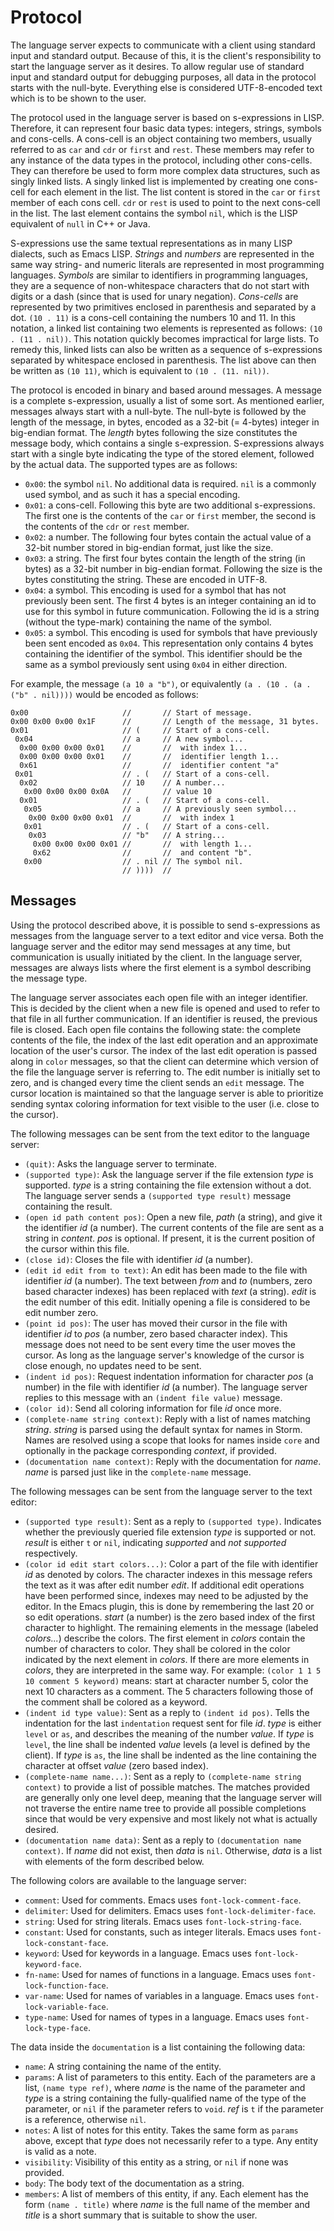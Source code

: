 Protocol
=========

The language server expects to communicate with a client using standard input and standard
output. Because of this, it is the client's responsibility to start the language server as it
desires. To allow regular use of standard input and standard output for debugging purposes, all data
in the protocol starts with the null-byte. Everything else is considered UTF-8-encoded text which is
to be shown to the user.

The protocol used in the language server is based on s-expressions in LISP. Therefore, it can
represent four basic data types: integers, strings, symbols and cons-cells. A cons-cell is an object
containing two members, usually referred to as `car` and `cdr` or `first` and `rest`. These members
may refer to any instance of the data types in the protocol, including other cons-cells. They can
therefore be used to form more complex data structures, such as singly linked lists. A singly linked
list is implemented by creating one cons-cell for each element in the list. The list content is
stored in the `car` or `first` member of each cons cell. `cdr` or `rest` is used to point to the
next cons-cell in the list. The last element contains the symbol `nil`, which is the LISP equivalent
of `null` in C++ or Java.

S-expressions use the same textual representations as in many LISP dialects, such as Emacs
LISP. *Strings* and *numbers* are represented in the same way string- and numeric literals are
represented in most programming languages. *Symbols* are similar to identifiers in programming
languages, they are a sequence of non-whitespace characters that do not start with digits or a dash
(since that is used for unary negation). *Cons-cells* are represented by two primitives enclosed in
parenthesis and separated by a dot. `(10 . 11)` is a cons-cell containing the numbers 10 and 11. In
this notation, a linked list containing two elements is represented as follows: `(10 . (11 . nil))`.
This notation quickly becomes impractical for large lists. To remedy this, linked lists can also be
written as a sequence of s-expressions separated by whitespace enclosed in parenthesis. The list
above can then be written as `(10 11)`, which is equivalent to `(10 . (11. nil))`.

The protocol is encoded in binary and based around messages. A message is a complete s-expression,
usually a list of some sort. As mentioned earlier, messages always start with a null-byte. The
null-byte is followed by the length of the message, in bytes, encoded as a 32-bit (= 4-bytes)
integer in big-endian format. The *length* bytes following the size constitutes the message body,
which contains a single s-expression. S-expressions always start with a single byte indicating the
type of the stored element, followed by the actual data. The supported types are as follows:

* `0x00`: the symbol `nil`. No additional data is required. `nil` is a commonly used symbol,
  and as such it has a special encoding.
* `0x01`: a cons-cell. Following this byte are two additional s-expressions. The first one
  is the contents of the `car` or `first` member, the second is the contents of the `cdr`
  or `rest` member.
* `0x02`: a number. The following four bytes contain the actual value of a 32-bit number stored
  in big-endian format, just like the size.
* `0x03`: a string. The first four bytes contain the length of the string (in bytes) as a 32-bit
  number in big-endian format. Following the size is the bytes constituting the string. These are
  encoded in UTF-8.
* `0x04`: a symbol. This encoding is used for a symbol that has not previously been sent. The first
  4 bytes is an integer containing an id to use for this symbol in future communication. Following
  the id is a string (without the type-mark) containing the name of the symbol.
* `0x05`: a symbol. This encoding is used for symbols that have previously been sent encoded as `0x04`.
  This representation only contains 4 bytes containing the identifier of the symbol. This identifier
  should be the same as a symbol previously sent using `0x04` in either direction.

For example, the message `(a 10 a "b")`, or equivalently `(a . (10 . (a . ("b" . nil))))`
would be encoded as follows:
```
0x00                     //       // Start of message.
0x00 0x00 0x00 0x1F      //       // Length of the message, 31 bytes.
0x01                     // (     // Start of a cons-cell.
 0x04                    // a     // A new symbol...
  0x00 0x00 0x00 0x01    //       //  with index 1...
  0x00 0x00 0x00 0x01    //       //  identifier length 1...
  0x61                   //       //  identifier content "a"
 0x01                    // . (   // Start of a cons-cell.
  0x02                   // 10    // A number...
   0x00 0x00 0x00 0x0A   //       // value 10
  0x01                   // . (   // Start of a cons-cell.
   0x05                  // a     // A previously seen symbol...
    0x00 0x00 0x00 0x01  //       //  with index 1
   0x01                  // . (   // Start of a cons-cell.
    0x03                 // "b"   // A string...
     0x00 0x00 0x00 0x01 //       //  with length 1...
     0x62                //       //  and content "b".
   0x00                  // . nil // The symbol nil.
                         // ))))  //
```

Messages
---------

Using the protocol described above, it is possible to send s-expressions as messages from the
language server to a text editor and vice versa. Both the language server and the editor may send
messages at any time, but communication is usually initiated by the client. In the language server,
messages are always lists where the first element is a symbol describing the message type.

The language server associates each open file with an integer identifier. This is decided by the
client when a new file is opened and used to refer to that file in all further communication. If an
identifier is reused, the previous file is closed. Each open file contains the following state: the
complete contents of the file, the index of the last edit operation and an approximate location of
the user's cursor. The index of the last edit operation is passed along in `color` messages, so that
the client can determine which version of the file the language server is referring to. The edit
number is initially set to zero, and is changed every time the client sends an `edit` message. The
cursor location is maintained so that the language server is able to prioritize sending syntax
coloring information for text visible to the user (i.e. close to the cursor).

The following messages can be sent from the text editor to the language server:

* `(quit)`: Asks the language server to terminate.
* `(supported type)`: Ask the language server if the file extension *type* is supported. *type* is
  a string containing the file extension without a dot. The language server sends a `(supported type result)`
  message containing the result.
* `(open id path content pos)`: Open a new file, *path* (a string), and give it the identifier *id*
  (a number). The current contents of the file are sent as a string in *content*. *pos* is
  optional. If present, it is the current position of the cursor within this file.
* `(close id)`: Closes the file with identifier *id* (a number).
* `(edit id edit from to text)`: An edit has been made to the file with identifier *id* (a
  number). The text between *from* and *to* (numbers, zero based character indexes) has been
  replaced with *text* (a string). *edit* is the edit number of this edit. Initially opening a file
  is considered to be edit number zero.
* `(point id pos)`: The user has moved their cursor in the file with identifier *id* to *pos* (a
  number, zero based character index). This message does not need to be sent every time the user
  moves the cursor. As long as the language server's knowledge of the cursor is close enough, no
  updates need to be sent.
* `(indent id pos)`: Request indentation information for character *pos* (a number) in the file with
  identifier *id* (a number). The language server replies to this message with an `(indent file value)` message.
* `(color id)`: Send all coloring information for file *id* once more.
* `(complete-name string context)`: Reply with a list of names matching *string*. *string* is parsed using the
  default syntax for names in Storm. Names are resolved using a scope that looks for names inside `core`
  and optionally in the package corresponding *context*, if provided.
* `(documentation name context)`: Reply with the documentation for *name*. *name* is parsed just like
  in the `complete-name` message.

The following messages can be sent from the language server to the text editor:

* `(supported type result)`: Sent as a reply to `(supported type)`. Indicates whether the previously
  queried file extension *type* is supported or not. *result* is either `t` or `nil`, indicating
  *supported* and *not supported* respectively.
* `(color id edit start colors...)`: Color a part of the file with identifier *id* as denoted by
  colors. The character indexes in this message refers the text as it was after edit number *edit*.
  If additional edit operations have been performed since, indexes may need to be adjusted by the
  editor. In the Emacs plugin, this is done by remembering the last 20 or so edit
  operations. *start* (a number) is the zero based index of the first character to highlight. The
  remaining elements in the message (labeled *colors...*) describe the colors. The first element in
  *colors* contain the number of characters to color. They shall be colored in the color indicated
  by the next element in *colors*. If there are more elements in *colors*, they are interpreted in
  the same way. For example: `(color 1 1 5 10 comment 5 keyword)` means: start at character number
  5, color the next 10 characters as a comment. The 5 characters following those of the comment
  shall be colored as a keyword.
* `(indent id type value)`: Sent as a reply to `(indent id pos)`. Tells the indentation for the last
  `indentation` request sent for file *id*. *type* is either `level` or `as`, and describes the
  meaning of the number *value*. If *type* is `level`, the line shall be indented *value* levels (a
  level is defined by the client). If *type* is `as`, the line shall be indented as the line
  containing the character at offset *value* (zero based index).
* `(complete-name name...)`: Sent as a reply to `(complete-name string context)` to provide a list
  of possible matches. The matches provided are generally only one level deep, meaning that
  the language server will not traverse the entire name tree to provide all possible completions since
  that would be very expensive and most likely not what is actually desired.
* `(documentation name data)`: Sent as a reply to `(documentation name context)`. If *name* did not exist,
  then *data* is `nil`. Otherwise, *data* is a list with elements of the form described below.

The following colors are available to the language server:

* `comment`: Used for comments. Emacs uses `font-lock-comment-face`.
* `delimiter`: Used for delimiters. Emacs uses `font-lock-delimiter-face`.
* `string`: Used for string literals. Emacs uses `font-lock-string-face`.
* `constant`: Used for constants, such as integer literals. Emacs uses `font-lock-constant-face`.
* `keyword`: Used for keywords in a language. Emacs uses `font-lock-keyword-face`.
* `fn-name`: Used for names of functions in a language. Emacs uses `font-lock-function-face`.
* `var-name`: Used for names of variables in a language. Emacs uses `font-lock-variable-face`.
* `type-name`: Used for names of types in a language. Emacs uses `font-lock-type-face`.

The data inside the `documentation` is a list containing the following data:

* `name`: A string containing the name of the entity.
* `params`: A list of parameters to this entity. Each of the parameters are a list, `(name type ref)`,
  where *name* is the name of the parameter and *type* is a string containing the fully-qualified name of
  the type of the parameter, or `nil` if the parameter refers to `void`. *ref* is `t` if the parameter is
  a reference, otherwise `nil`.
* `notes`: A list of notes for this entity. Takes the same form as `params` above, except that *type* does
  not necessarily refer to a type. Any entity is valid as a note.
* `visibility`: Visibility of this entity as a string, or `nil` if none was provided.
* `body`: The body text of the documentation as a string.
* `members`: A list of members of this entity, if any. Each element has the form `(name . title)` where *name*
  is the full name of the member and *title* is a short summary that is suitable to show the user.

